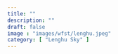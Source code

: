```yaml
---
title: ""
description: ""
draft: false
image : "images/wfst/lenghu.jpeg"
category: [ "Lenghu Sky" ]
---
```


